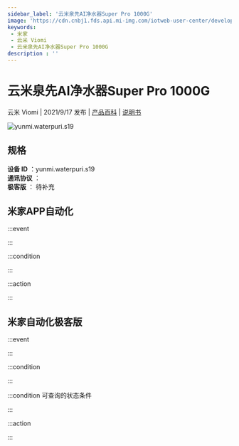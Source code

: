 ```yaml
---
sidebar_label: '云米泉先AI净水器Super Pro 1000G'
image: 'https://cdn.cnbj1.fds.api.mi-img.com/iotweb-user-center/developer_16790478403458iju1MwT.png?GalaxyAccessKeyId=AKVGLQWBOVIRQ3XLEW&Expires=9223372036854775807&Signature=/CbJ99DUN1XvV7F8YZVyr6bQ85k='
keywords: 
 - 米家
 - 云米 Viomi
 - 云米泉先AI净水器Super Pro 1000G
description : ''
---
```

# 云米泉先AI净水器Super Pro 1000G

云米 Viomi | 2021/9/17 发布 | [产品百科](https://home.mi.com/webapp/content/baike/product/index.html?model=yunmi.waterpuri.s19/) | [说明书](https://home.mi.com/views/introduction.html?model=yunmi.waterpuri.s19&region=cn)

![yunmi.waterpuri.s19](https://cdn.cnbj1.fds.api.mi-img.com/iotweb-user-center/developer_16790478403458iju1MwT.png?GalaxyAccessKeyId=AKVGLQWBOVIRQ3XLEW&Expires=9223372036854775807&Signature=/CbJ99DUN1XvV7F8YZVyr6bQ85k=)

## 规格  
> 
**设备 ID** ：yunmi.waterpuri.s19  
**通讯协议** ：  
**极客版**  ： 待补充 


## 米家APP自动化  

:::event  

:::

:::condition  

:::

:::action   

:::

## 米家自动化极客版  

:::event  

:::

:::condition  

:::

:::condition 可查询的状态条件  

:::

:::action  

:::

        
